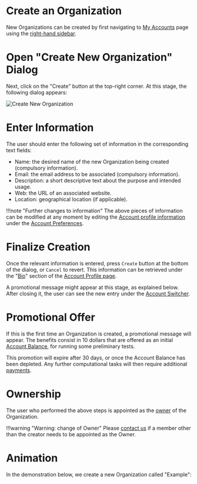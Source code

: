 # Create an Organization

New Organizations can be created by first navigating to [My Accounts](/accounts/ui/switcher.md) page using the [right-hand sidebar](/ui/universal/right-sidebar.md). 

# Open "Create New Organization" Dialog

Next, click on the "Create" button <i class="zmdi zmdi-plus-circle zmdi-hc-border"></i> at the top-right corner. At this stage, the following dialog appears:

![Create New Organization](/images/create-new-organization.png "Create New Organization")

# Enter Information

The user should enter the following set of information in the corresponding text fields:

- Name: the desired name of the new Organization being created (compulsory information).
- Email: the email address to be associated (compulsory information). 
- Description: a short descriptive text about the purpose and intended usage. 
- Web: the URL of an associated website.
- Location: geographical location (if applicable).

!!!note "Further changes to information"
     The above pieces of information can be modified at any moment by editing the [Account profile information](/accounts/ui/preferences/profile.md) under the [Account Preferences](/accounts/ui/preferences-overview.md).

# Finalize Creation 

Once the relevant information is entered, press `Create` button at the bottom of the dialog, or `Cancel` to revert. This information can be retrieved under the "[Bio](/accounts/ui/bio.md)" section of the [Account Profile page](/accounts/ui/profile-page.md). 

A promotional message might appear at this stage, as explained below. After closing it, the user can see the new entry under the [Account Switcher](/accounts/ui/switcher.md). 

# Promotional Offer

If this is the first time an Organization is created, a promotional message will appear. The benefits consist in 10 dollars that are offered as an initial [Account Balance](/accounts/balance.md), for running some preliminary tests.
 
 This promotion will expire after 30 days, or once the Account Balance has been depleted. Any further computational tasks will then require additional [payments](/accounts/accounting/increase-balance.md). 

# Ownership

The user who performed the above steps is appointed as the [owner](../../organizations/roles.md) of the Organization.

!!!warning "Warning: change of Owner"
    Please [contact us](/ui/universal/support.md) if a member other than the creator needs to be appointed as the Owner.

# Animation

In the demonstration below, we create a new Organization called "Example":

<img data-gifffer="/images/organization-create.gif">
